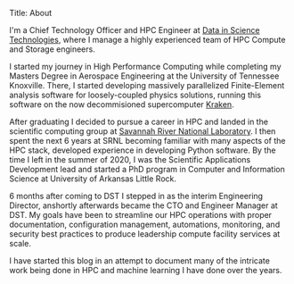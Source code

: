 Title: About

I'm a Chief Technology Officer and HPC Engineer at [Data in Science Technologies](https://datainscience.com/), where I
manage a highly experienced team of HPC Compute and Storage engineers.

I started my journey in High Performance Computing while completing
my Masters Degree in Aerospace Engineering at the University of
Tennessee Knoxville.  There, I started developing massively parallelized
Finite-Element analysis software for loosely-coupled physics solutions, running
this software on the now decommisioned supercomputer [Kraken](https://en.wikipedia.org/wiki/Kraken_(supercomputer)).

After graduating I decided to pursue a career in HPC and landed in the
scientific computing group at [Savannah River National Laboratory](https://srnl.doe.gov/). I then spent the next 6 years at SRNL becoming
familiar with many aspects of the HPC stack, developed experience in
developing Python software.  By the time I left in the summer
of 2020, I was the Scientific Applications Development lead and started a PhD program
in Computer and Information Science at University of Arkansas Little Rock.

6 months after coming to DST I stepped in as the interim Engineering Director, anshortly afterwards became the CTO and
Engineer Manager at DST.  My goals have been to streamline our HPC operations with proper documentation, configuration
management, automations, monitoring, and security best practices to produce leadership compute facility
services at scale.

I have started this blog in an attempt to document many of the intricate work being done in HPC and machine learning I
have done over the years.
